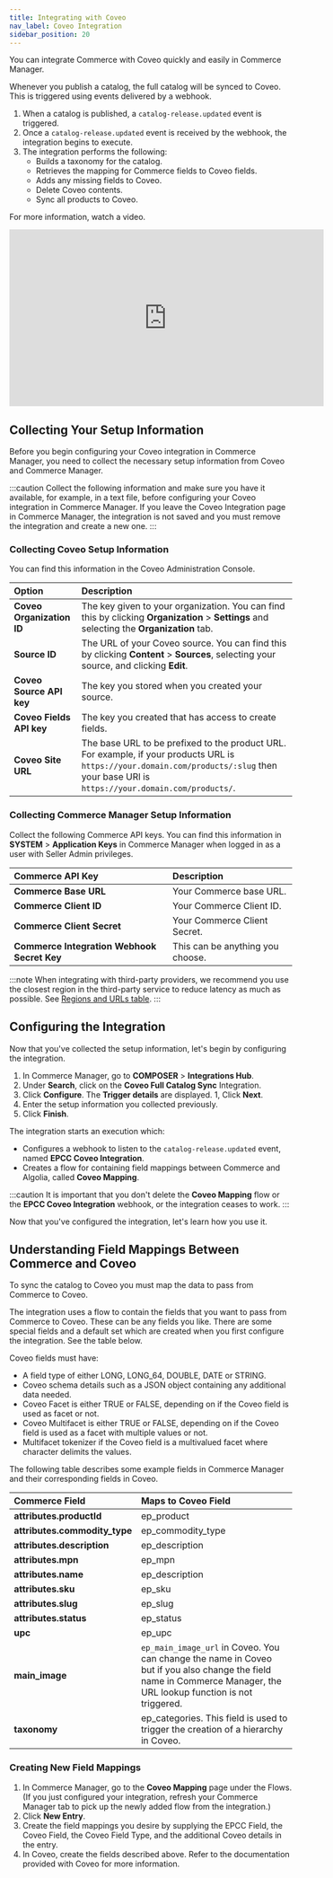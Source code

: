 ```yaml
---
title: Integrating with Coveo
nav_label: Coveo Integration
sidebar_position: 20
---
```


You can integrate Commerce with Coveo quickly and easily in Commerce Manager.

Whenever you publish a catalog, the full catalog will be synced to Coveo. This is triggered using events delivered by a webhook.

1. When a catalog is published, a `catalog-release.updated` event is triggered.
1. Once a `catalog-release.updated` event is received by the webhook, the integration begins to execute.
1. The integration performs the following:
    - Builds a taxonomy for the catalog.
    - Retrieves the mapping for Commerce fields to Coveo fields.
    - Adds any missing fields to Coveo.
    - Delete Coveo contents.
    - Sync all products to Coveo.

For more information, watch a video.

<iframe width="560" height="315" src="https://www.youtube.com/embed/pqtwtFSJ8jM" title="Integrating with Coveo" frameborder="0" allow="accelerometer; autoplay; clipboard-write; encrypted-media; gyroscope; picture-in-picture; web-share" referrerpolicy="strict-origin-when-cross-origin" allowfullscreen></iframe>

## Collecting Your Setup Information

Before you begin configuring your Coveo integration in Commerce Manager, you need to collect the necessary setup information from Coveo and Commerce Manager.

:::caution
Collect the following information and make sure you have it available, for example, in a text file, before configuring your Coveo integration in Commerce Manager. If you leave the Coveo Integration page in Commerce Manager, the integration is not saved and you must remove the integration and create a new one.
:::

### Collecting Coveo Setup Information

You can find this information in the Coveo Administration Console.

| Option                    | Description                                      |
|:--------------------------|:-------------------------------------------------|
| **Coveo Organization ID** | The key given to your organization. You can find this by clicking **Organization** > **Settings** and selecting the **Organization** tab. |
| **Source ID**             | The URL of your Coveo source. You can find this by clicking **Content** > **Sources**, selecting your source, and clicking **Edit**. |
| **Coveo Source API key**  | The key you stored when you created your source. |
| **Coveo Fields API key**  | The key you created that has access to create fields. |
| **Coveo Site URL**        | The base URL to be prefixed to the product URL. For example, if your products URL is `https://your.domain.com/products/:slug` then your base URl is `https://your.domain.com/products/`. |

### Collecting Commerce Manager Setup Information

Collect the following Commerce API keys. You can find this information in **SYSTEM** > **Application Keys** in Commerce Manager when logged in as a user with Seller Admin privileges.

| Commerce API Key                            | Description |
|:---------------------------------------------------------------|:------------|
| **Commerce Base URL**                       | Your Commerce base URL. |
| **Commerce Client ID**                      | Your Commerce Client ID. |
| **Commerce Client Secret**                  | Your Commerce Client Secret. |
| **Commerce Integration Webhook Secret Key** | This can be anything you choose. |

:::note
When integrating with third-party providers, we recommend you use the closest region in the third-party service to reduce latency as much as possible. See [Regions and URLs table](/guides/Getting%20Started/api-overview/elastic-path-domains#regions-and-ur-ls).
:::

## Configuring the Integration

Now that you've collected the setup information, let's begin by configuring the integration.

1. In Commerce Manager, go to **COMPOSER** > **Integrations Hub**.
1. Under **Search**, click on the **Coveo Full Catalog Sync** Integration.
1. Click **Configure**. The **Trigger details** are displayed.
1, Click **Next**.
1. Enter the setup information you collected previously.
1. Click **Finish**.

The integration starts an execution which:

- Configures a webhook to listen to the `catalog-release.updated` event, named **EPCC Coveo Integration**.
- Creates a flow for containing field mappings between Commerce and Algolia, called **Coveo Mapping**.

:::caution
It is important that you don't delete the **Coveo Mapping** flow or the **EPCC Coveo Integration** webhook, or the integration ceases to work.
:::

Now that you've configured the integration, let's learn how you use it.

## Understanding Field Mappings Between Commerce and Coveo

To sync the catalog to Coveo you must map the data to pass from Commerce to Coveo.

The integration uses a flow to contain the fields that you want to pass from Commerce to Coveo. These can be any fields you like. There are some special fields and a default set which are created when you first configure the integration. See the table below.

Coveo fields must have:

- A field type of either LONG, LONG_64, DOUBLE, DATE or STRING.
- Coveo schema details such as a JSON object containing any additional data needed.
- Coveo Facet is either TRUE or FALSE, depending on if the Coveo field is used as facet or not.
- Coveo Multifacet is either TRUE or FALSE, depending on if the Coveo field is used as a facet with multiple values or not.
- Multifacet tokenizer if the Coveo field is a multivalued facet where character delimits the values.

The following table describes some example fields in Commerce Manager and their corresponding fields in Coveo.

| Commerce Field | Maps to Coveo Field                      |
|:----------------------------------|:-----------------------------------------|
| **attributes.productId**           | ep_product                               |
| **attributes.commodity_type**         | ep_commodity_type                        |
| **attributes.description**        | ep_description                           |
| **attributes.mpn**                | ep_mpn                                   |
| **attributes.name**               | ep_description                           |
| **attributes.sku**                | ep_sku                                   |
| **attributes.slug**               | ep_slug                                  |
| **attributes.status**             | ep_status                                |
| **upc**                           | ep_upc                                   |
| **main_image**                    | `ep_main_image_url` in Coveo. You can change the name in Coveo but if you also change the field name in Commerce Manager, the URL lookup function is not triggered. |
| **taxonomy**                      | ep_categories. This field is used to trigger the creation of a hierarchy in Coveo. |

### Creating New Field Mappings

1. In Commerce Manager, go to the **Coveo Mapping** page under the Flows. (If you just configured your integration, refresh your Commerce Manager tab to pick up the newly added flow from the integration.)
1. Click **New Entry**.
1. Create the field mappings you desire by supplying the EPCC Field, the Coveo Field, the Coveo Field Type, and the additional Coveo details in the entry.
1. In Coveo, create the fields described above. Refer to the documentation provided with Coveo for more information.
